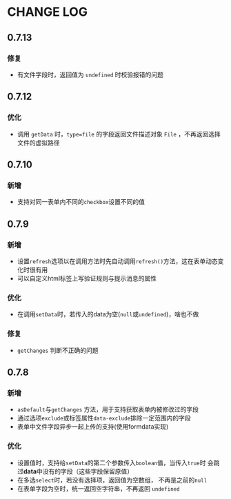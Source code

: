 # CHANGE LOG

## 0.7.13

### 修复

- 有文件字段时，返回值为 `undefined` 时校验报错的问题

## 0.7.12

### 优化

- 调用 `getData` 时，`type=file` 的字段返回文件描述对象 `File` ，不再返回选择文件的虚拟路径

## 0.7.10

### 新增
 
- 支持对同一表单内不同的`checkbox`设置不同的值

## 0.7.9

### 新增

- 设置`refresh`选项以在调用方法时先自动调用`refresh()`方法，这在表单动态变化时很有用
- 可以自定义html标签上写验证规则与提示消息的属性

### 优化

- 在调用`setData`时，若传入的data为空(`null`或`undefined`)，啥也不做

### 修复

- `getChanges` 判断不正确的问题

## 0.7.8

### 新增

- `asDefault`与`getChanges` 方法，用于支持获取表单内被修改过的字段
- 通过选项`exclude`或标签属性`data-exclude`排除一定范围内的字段
- 表单中文件字段异步一起上传的支持(使用formdata实现)

### 优化

- 设置值时，支持给`setData`的第二个参数传入`boolean`值，当传入`true`时
会跳过**data**中没有的字段（这些字段保留原值）
- 在多选`select`时，若没有选择项，返回值为空数组， 不再是之前的`null`
- 在表单字段为空时，统一返回空字符串，不再返回 `undefined`